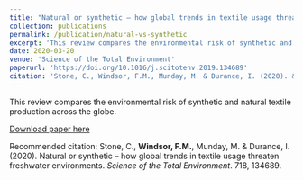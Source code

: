 ```yaml
---
title: "Natural or synthetic – how global trends in textile usage threaten freshwater environments"
collection: publications
permalink: /publication/natural-vs-synthetic
excerpt: 'This review compares the environmental risk of synthetic and natural textile production across the globe.'
date: 2020-03-20
venue: 'Science of the Total Environment'
paperurl: 'https://doi.org/10.1016/j.scitotenv.2019.134689'
citation: 'Stone, C., Windsor, F.M., Munday, M. & Durance, I. (2020). &quot;Natural or synthetic – how global trends in textile usage threaten freshwater environments.&quot; <i>Science of the Total Environment</i>. 718, 134689.'
---
```

This review compares the environmental risk of synthetic and natural textile production across the globe.

[Download paper here](https://doi.org/10.1016/j.scitotenv.2019.134689)

Recommended citation: Stone, C., <b>Windsor, F.M.</b>, Munday, M. & Durance, I. (2020). Natural or synthetic – how global trends in textile usage threaten freshwater environments. <i>Science of the Total Environment</i>. 718, 134689.
